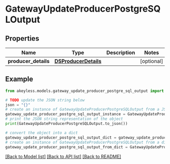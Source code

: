 # GatewayUpdateProducerPostgreSQLOutput


## Properties

Name | Type | Description | Notes
------------ | ------------- | ------------- | -------------
**producer_details** | [**DSProducerDetails**](DSProducerDetails.md) |  | [optional] 

## Example

```python
from akeyless.models.gateway_update_producer_postgre_sql_output import GatewayUpdateProducerPostgreSQLOutput

# TODO update the JSON string below
json = "{}"
# create an instance of GatewayUpdateProducerPostgreSQLOutput from a JSON string
gateway_update_producer_postgre_sql_output_instance = GatewayUpdateProducerPostgreSQLOutput.from_json(json)
# print the JSON string representation of the object
print(GatewayUpdateProducerPostgreSQLOutput.to_json())

# convert the object into a dict
gateway_update_producer_postgre_sql_output_dict = gateway_update_producer_postgre_sql_output_instance.to_dict()
# create an instance of GatewayUpdateProducerPostgreSQLOutput from a dict
gateway_update_producer_postgre_sql_output_from_dict = GatewayUpdateProducerPostgreSQLOutput.from_dict(gateway_update_producer_postgre_sql_output_dict)
```
[[Back to Model list]](../README.md#documentation-for-models) [[Back to API list]](../README.md#documentation-for-api-endpoints) [[Back to README]](../README.md)


